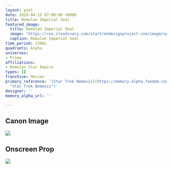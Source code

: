```yaml
---
layout: post
date: 2019-04-15 07:00:00 +0000
title: Romulan Imperial Seal
featured_image:
  title: Romulan Imperial Seal
  image: "https://res.cloudinary.com/startrekdesignproject-com/image/upload/v1555364923/RomulanImperialSeal.png"
  caption: Romulan Imperial Seal
time_period: 2300s
quadrants: Alpha
universes:
- Prime
affiliations:
- Romulan Star Empire
types: []
franchise: Movies
primary_reference: '[Star Trek Nemesis](https://memory-alpha.fandom.com/wiki/Star_Trek_Nemesis
  "Star Trek Nemesis")'
designer: ''
memory_alpha_url: ''

---
```

## Canon Image

![](https://res.cloudinary.com/startrekdesignproject-com/image/upload/v1555364923/RomulanImperialSeal1.jpg)

## Onscreen Prop

![](https://res.cloudinary.com/startrekdesignproject-com/image/upload/v1555364923/RomulanImperialSealProp.jpg)